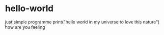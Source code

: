 # hello-world
just simple programme
print("hello world in my universe to love this nature")
how are you feeling


